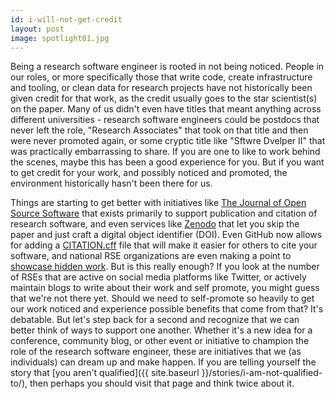 ```yaml
---
id: i-will-not-get-credit
layout: post
image: spotlight01.jpg
---
```


Being a research software engineer is rooted in not being noticed. People in our roles,
or more specifically those that write code, create infrastructure and tooling, or clean
data for research projects have not historically been given credit for that work,
as the credit usually goes to the star scientist(s) on the paper. Many of us didn't
even have titles that meant anything across different universities - research software
engineers could be postdocs that never left the role, "Research Associates" that
took on that title and then were never promoted again, or some cryptic title like
"Sftwre Dvelper II" that was practically embarrassing to share. If you are one
to like to work behind the scenes, maybe this has been a good experience for you.
But if you want to get credit for your work, and possibly noticed and promoted,
the environment historically hasn't been there for us.

Things are starting to get better with initiatives like [The Journal of Open Source Software](https://joss.theoj.org/)
that exists primarily to support publication and citation of research software, and even
services like [Zenodo](https://zenodo.org/) that let you skip the paper and just craft a digital
object identifier (DOI). Even GitHub now allows for adding a [CITATION.cff](https://citation-file-format.github.io/) file that
will make it easier for others to cite your software, and national RSE organizations are even
making a point to [showcase hidden work](https://hidden-ref.org/). But is this really enough?
If you look at the number of RSEs that are active on social media platforms like
Twitter, or actively maintain blogs to write about their work and self promote, you
might guess that we're not there yet. Should we need to self-promote so heavily to
get our work noticed and experience possible benefits that come from that? It's debatable.
But let's step back for a second and recognize that we can better think of ways
to support one another. Whether it's a new idea for a conference, community blog,
or other event or initiative to champion the role of the research software engineer,
these are initiatives that we (as individuals) can dream up and make happen. If you
are telling yourself the story that [you aren't qualified]({{ site.baseurl }}/stories/i-am-not-qualified-to/), then perhaps you
should visit that page and think twice about it.
